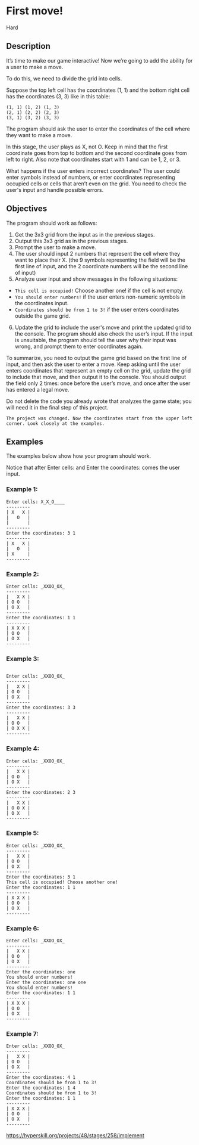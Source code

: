# First move!
 Hard
 ## Description
It’s time to make our game interactive! Now we’re going to add the ability for a user to make a move.

To do this, we need to divide the grid into cells.

Suppose the top left cell has the coordinates (1, 1) and the bottom right cell has the coordinates (3, 3) like in this table:
```
(1, 1) (1, 2) (1, 3)
(2, 1) (2, 2) (2, 3)
(3, 1) (3, 2) (3, 3)
```
The program should ask the user to enter the coordinates of the cell where they want to make a move.

In this stage, the user plays as X, not O. Keep in mind that the first coordinate goes from top to bottom and the second coordinate goes from left to right. Also note that coordinates start with 1 and can be 1, 2, or 3.

What happens if the user enters incorrect coordinates? The user could enter symbols instead of numbers, or enter coordinates representing occupied cells or cells that aren’t even on the grid. You need to check the user's input and handle possible errors.

## Objectives
The program should work as follows:

1. Get the 3x3 grid from the input as in the previous stages.
2. Output this 3x3 grid as in the previous stages.
3. Prompt the user to make a move.
4. The user should input 2 numbers that represent the cell where they want to place their X. (the 9 symbols representing the field will be the first line of input, and the 2 coordinate numbers will be the second line of input)
5. Analyze user input and show messages in the following situations:
- ```This cell is occupied!``` Choose another one! if the cell is not empty.
- ```You should enter numbers!``` if the user enters non-numeric symbols in the coordinates input.
- ```Coordinates should be from 1 to 3!``` if the user enters coordinates outside the game grid.
6. Update the grid to include the user's move and print the updated grid to the console.
The program should also check the user’s input. If the input is unsuitable, the program should tell the user why their input was wrong, and prompt them to enter coordinates again.

To summarize, you need to output the game grid based on the first line of input, and then ask the user to enter a move. Keep asking until the user enters coordinates that represent an empty cell on the grid, update the grid to include that move, and then output it to the console. You should output the field only 2 times: once before the user’s move, and once after the user has entered a legal move.

Do not delete the code you already wrote that analyzes the game state; you will need it in the final step of this project.

```The project was changed. Now the coordinates start from the upper left corner. Look closely at the examples.```
## Examples
The examples below show how your program should work.

Notice that after Enter cells: and Enter the coordinates: comes the user input.

### Example 1:
```
Enter cells: X_X_O____
---------
| X   X |
|   O   |
|       |
---------
Enter the coordinates: 3 1
---------
| X   X |
|   O   |
| X     |
---------
```
### Example 2:
```
Enter cells: _XXOO_OX_
---------
|   X X |
| O O   |
| O X   |
---------
Enter the coordinates: 1 1
---------
| X X X |
| O O   |
| O X   |
---------
```
### Example 3:
```

Enter cells: _XXOO_OX_
---------
|   X X |
| O O   |
| O X   |
---------
Enter the coordinates: 3 3
---------
|   X X |
| O O   |
| O X X |
---------
```
### Example 4:
```
Enter cells: _XXOO_OX_
---------
|   X X |
| O O   |
| O X   |
---------
Enter the coordinates: 2 3
---------
|   X X |
| O O X |
| O X   |
---------
```
### Example 5:
```
Enter cells: _XXOO_OX_
---------
|   X X |
| O O   |
| O X   |
---------
Enter the coordinates: 3 1
This cell is occupied! Choose another one!
Enter the coordinates: 1 1
---------
| X X X |
| O O   |
| O X   |
---------
```
### Example 6:
```
Enter cells: _XXOO_OX_
---------
|   X X |
| O O   |
| O X   |
---------
Enter the coordinates: one
You should enter numbers!
Enter the coordinates: one one
You should enter numbers!
Enter the coordinates: 1 1
---------
| X X X |
| O O   |
| O X   |
---------
```
### Example 7:
```
Enter cells: _XXOO_OX_
---------
|   X X |
| O O   |
| O X   |
---------
Enter the coordinates: 4 1
Coordinates should be from 1 to 3!
Enter the coordinates: 1 4
Coordinates should be from 1 to 3!
Enter the coordinates: 1 1
---------
| X X X |
| O O   |
| O X   |
---------
```
https://hyperskill.org/projects/48/stages/258/implement
